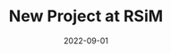 ---
date: 2022-09-01
title: "New Project at RSiM"
abstract:

text: |
    RSiM is involved in a new project '<b>EOekoLand</b>: Earth Observation and Artificial Intelligence for Monitoring Organic Agriculture' funded by the German Federal Ministry for Economic Affairs and Climate Action for the period 2022-2025. In this project, we will collaborate with the <a href="https://www.thuenen.de/theo" target="_blank">Thünen-Institut</a> and <a href="https://www.fibl.org/de/" target="_blank">the Research Institute of Organic Agriculture (FiBL)</a> in Germany.

main_page_image: EOekoland.jpg
image_copyright: BÖLW
---
